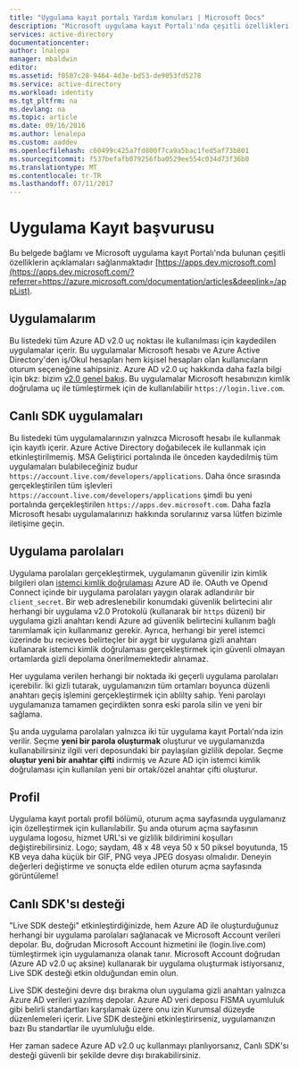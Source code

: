 ```yaml
---
title: "Uygulama kayıt portalı Yardım konuları | Microsoft Docs"
description: "Microsoft uygulama kayıt Portalı'nda çeşitli özellikleri açıklaması."
services: active-directory
documentationcenter: 
author: lnalepa
manager: mbaldwin
editor: 
ms.assetid: f0507c28-9464-4d3e-bd53-de9053fd5278
ms.service: active-directory
ms.workload: identity
ms.tgt_pltfrm: na
ms.devlang: na
ms.topic: article
ms.date: 09/16/2016
ms.author: lenalepa
ms.custom: aaddev
ms.openlocfilehash: c60499c425a7fd800f7ca9a5bac1fed5af73b801
ms.sourcegitcommit: f537befafb079256fba0529ee554c034d73f36b0
ms.translationtype: MT
ms.contentlocale: tr-TR
ms.lasthandoff: 07/11/2017
---
```

# <a name="app-registration-reference"></a>Uygulama Kayıt başvurusu
Bu belgede bağlamı ve Microsoft uygulama kayıt Portalı'nda bulunan çeşitli özelliklerin açıklamaları sağlanmaktadır [https://apps.dev.microsoft.com](https://apps.dev.microsoft.com/?referrer=https://azure.microsoft.com/documentation/articles&deeplink=/appList).

## <a name="my-applications"></a>Uygulamalarım
Bu listedeki tüm Azure AD v2.0 uç noktası ile kullanılması için kaydedilen uygulamalar içerir.  Bu uygulamalar Microsoft hesabı ve Azure Active Directory'den iş/Okul hesapları hem kişisel hesapları olan kullanıcıların oturum seçeneğine sahipsiniz.  Azure AD v2.0 uç hakkında daha fazla bilgi için bkz: bizim [v2.0 genel bakış](active-directory-appmodel-v2-overview.md).  Bu uygulamalar Microsoft hesabınızın kimlik doğrulama uç ile tümleştirmek için de kullanılabilir `https://login.live.com`.

## <a name="live-sdk-applications"></a>Canlı SDK uygulamaları
Bu listedeki tüm uygulamalarınızın yalnızca Microsoft hesabı ile kullanmak için kayıtlı içerir.  Azure Active Directory doğabilecek ile kullanmak için etkinleştirilmemiş.  MSA Geliştirici portalında ile önceden kaydedilmiş tüm uygulamaları bulabileceğiniz budur `https://account.live.com/developers/applications`.  Daha önce sırasında gerçekleştirilen tüm işlevleri `https://account.live.com/developers/applications` şimdi bu yeni portalında gerçekleştirilen `https://apps.dev.microsoft.com`.  Daha fazla Microsoft hesabı uygulamalarınızı hakkında sorularınız varsa lütfen bizimle iletişime geçin.

## <a name="application-secrets"></a>Uygulama parolaları
Uygulama parolaları gerçekleştirmek, uygulamanın güvenilir izin kimlik bilgileri olan [istemci kimlik doğrulaması](http://tools.ietf.org/html/rfc6749#section-2.3) Azure AD ile.  OAuth ve Openıd Connect içinde bir uygulama parolaları yaygın olarak adlandırılır bir `client_secret`.  Bir web adreslenebilir konumdaki güvenlik belirtecini alır herhangi bir uygulama v2.0 Protokolü (kullanarak bir `https` düzeni) bir uygulama gizli anahtarı kendi Azure ad güvenlik belirtecini kullanım bağlı tanımlamak için kullanmanız gerekir.  Ayrıca, herhangi bir yerel istemci üzerinde bu recieves belirteçler bir aygıt bir uygulama gizli anahtarı kullanarak istemci kimlik doğrulaması gerçekleştirmek için güvenli olmayan ortamlarda gizli depolama önerilmemektedir alınamaz.

Her uygulama verilen herhangi bir noktada iki geçerli uygulama parolaları içerebilir.  İki gizli tutarak, uygulamanızın tüm ortamları boyunca düzenli anahtarı geçiş işlemini gerçekleştirmek için ablilty sahip.  Yeni parolayı uygulamanıza tamamen geçirdikten sonra eski parola silin ve yeni bir sağlama.

Şu anda uygulama parolaları yalnızca iki tür uygulama kayıt Portalı'nda izin verilir.  Seçme **yeni bir parola oluşturmak** oluşturur ve uygulamanızda kullanabilirsiniz ilgili veri deposundaki bir paylaşılan gizlilik depolar.  Seçme **oluştur yeni bir anahtar çifti** indirmiş ve Azure AD için istemci kimlik doğrulaması için kullanılan yeni bir ortak/özel anahtar çifti oluşturur.

## <a name="profile"></a>Profil
Uygulama kayıt portalı profil bölümü, oturum açma sayfasında uygulamanız için özelleştirmek için kullanılabilir.  Şu anda oturum açma sayfasının uygulama logosu, hizmet URL'si ve gizlilik bildirimini koşulları değiştirebilirsiniz.  Logo; saydam, 48 x 48 veya 50 x 50 piksel boyutunda, 15 KB veya daha küçük bir GIF, PNG veya JPEG dosyası olmalıdır.  Deneyin değerleri değiştirme ve sonuçta elde edilen oturum açma sayfasında görüntüleme!

## <a name="live-sdk-support"></a>Canlı SDK'sı desteği
"Live SDK desteği" etkinleştirdiğinizde, hem Azure AD ile oluşturduğunuz herhangi bir uygulama parolaları sağlanacak ve Microsoft Account verileri depolar.  Bu, doğrudan Microsoft Account hizmetini ile (login.live.com) tümleştirmek için uygulamanıza olanak tanır.  Microsoft Account doğrudan (Azure AD v2.0 uç aksine) kullanarak bir uygulama oluşturmak istiyorsanız, Live SDK desteği etkin olduğundan emin olun.

Live SDK desteğini devre dışı bırakma olun uygulama gizli anahtarı yalnızca Azure AD verileri yazılmış depolar.  Azure AD veri deposu FISMA uyumluluk gibi belirli standartları karşılamak üzere onu izin Kurumsal düzeyde düzenlemeleri içerir.  Live SDK desteğini etkinleştirirseniz, uygulamanızın bazı Bu standartlar ile uyumluluğu elde.

Her zaman sadece Azure AD v2.0 uç kullanmayı planlıyorsanız, Canlı SDK'sı desteği güvenli bir şekilde devre dışı bırakabilirsiniz.

